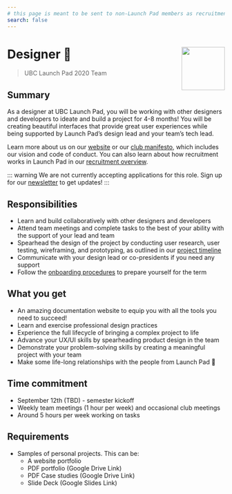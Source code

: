 ```yaml
---
# this page is meant to be sent to non-Launch Pad members as recruitment material - exclude it from search
search: false
---
```


# Designer 🚀 <img align="right" src="https://raw.githubusercontent.com/ubclaunchpad/ubclaunchpad.com/master/src/assets/rocket.png" width="100px">

> UBC Launch Pad 2020 Team

## Summary

As a designer at UBC Launch Pad, you will be working with other designers and developers to ideate and build a project for 4-8 months! You will be creating beautiful interfaces that provide great user experiences while being supported by Launch Pad’s design lead and your team’s tech lead.

Learn more about us on our [website](https://ubclaunchpad.com/) or our [club manifesto](https://docs.ubclaunchpad.com/handbook/manifesto), which includes our vision and code of conduct. You can also learn about how recruitment works in Launch Pad in our [recruitment overview](/handbook/recruitment/overview.md).

<!-- Comment out when accepting applications, also uncomment the form at the bottom -->
::: warning We are not currently accepting applications for this role.
Sign up for our [newsletter](https://ubclaunchpad.com/newsletter) to get updates!
:::

## Responsibilities

* Learn and build collaboratively with other designers and developers
* Attend team meetings and complete tasks to the best of your ability with the support of your lead and team
* Spearhead the design of the project by conducting user research, user testing, wireframing, and prototyping, as outlined in our [project timeline](https://docs.ubclaunchpad.com/handbook/project-management/scope#project-timeline)  
* Communicate with your design lead or co-presidents if you need any support
* Follow the [onboarding procedures](https://docs.ubclaunchpad.com/handbook/onboarding/everyone) to prepare yourself for the term  

## What you get

* An amazing documentation website to equip you with all the tools you need to succeed!
* Learn and exercise professional design practices
* Experience the full lifecycle of bringing a complex project to life
* Advance your UX/UI skills by spearheading product design in the team
* Demonstrate your problem-solving skills by creating a meaningful project with your team
* Make some life-long relationships with the people from Launch Pad 💫

## Time commitment

* September 12th (TBD) - semester kickoff
* Weekly team meetings (1 hour per week) and occasional club meetings
* Around 5 hours per week working on tasks

## Requirements

* Samples of personal projects. This can be:
  * A website portfolio
  * PDF portfolio (Google Drive Link)
  * PDF Case studies (Google Drive Link)
  * Slide Deck (Google Slides Link)

<!--
::: tip We are currently accepting applications for this role!

To apply, fill out [this Google Form](https://forms.gle/4u6qeKqrzav2MzwK7) before 11:59 PM on August 21, 2020.
:::
-->
